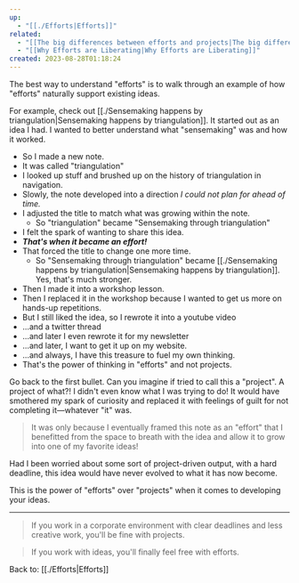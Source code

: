 ```yaml
---
up:
  - "[[./Efforts|Efforts]]"
related:
  - "[[The big differences between efforts and projects|The big differences between efforts and projects]]"
  - "[[Why Efforts are Liberating|Why Efforts are Liberating]]"
created: 2023-08-28T01:18:24
---
```

The best way to understand "efforts" is to walk through an example of how "efforts" naturally support existing ideas.

For example, check out [[./Sensemaking happens by triangulation|Sensemaking happens by triangulation]]. It started out as an idea I had. I wanted to better understand what "sensemaking" was and how it worked. 

- So I made a new note. 
- It was called "triangulation" 
- I looked up stuff and brushed up on the history of triangulation in navigation.
- Slowly, the note developed into a direction *I could not plan for ahead of time.*
- I adjusted the title to match what was growing within the note.
	- So "triangulation" became "Sensemaking through triangulation"
- I felt the spark of wanting to share this idea.
- ***That's when it became an effort!***
- That forced the title to change one more time.
	- So "Sensemaking through triangulation" became [[./Sensemaking happens by triangulation|Sensemaking happens by triangulation]]. Yes, that's much stronger.
- Then I made it into a workshop lesson.
- Then I replaced it in the workshop because I wanted to get us more on hands-up repetitions.
- But I still liked the idea, so I rewrote it into a youtube video
- …and a twitter thread
- …and later I even rewrote it for my newsletter
- …and later, I want to get it up on my website.
- …and always, I have this treasure to fuel my own thinking.
- That's the power of thinking in "efforts" and not projects.

Go back to the first bullet. Can you imagine if tried to call this a "project". A project of what?! I didn't even know what I was trying to do! It would have smothered my spark of curiosity and replaced it with feelings of guilt for not completing it—whatever "it" was. 

> It was only because I eventually framed this note as an "effort" that I benefitted from the space to breath with the idea and allow it to grow into one of my favorite ideas!

Had I been worried about some sort of project-driven output, with a hard deadline, this idea would have never evolved to what it has now become.

This is the power of "efforts" over "projects" when it comes to developing your ideas. 

---

> If you work in a corporate environment with clear deadlines and less creative work, you'll be fine with projects.

> If you work with ideas, you'll finally feel free with efforts.

Back to: [[./Efforts|Efforts]]